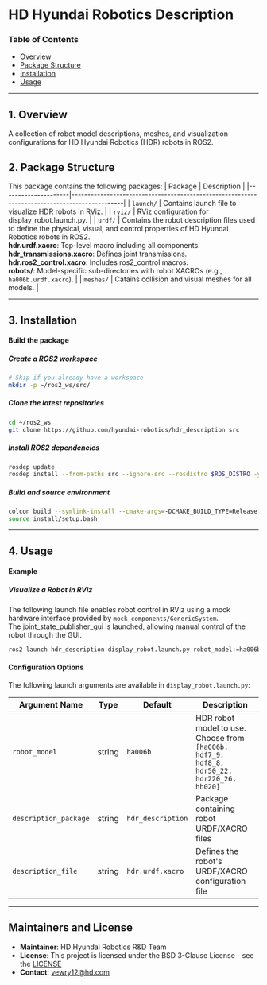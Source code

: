 # HD Hyundai Robotics Description

### Table of Contents
- [Overview](#overview)
- [Package Structure](#package-structure)
- [Installation](#installation)
- [Usage](#usage)

---

## 1. Overview
A collection of robot model descriptions, meshes, and visualization configurations for HD Hyundai Robotics (HDR) robots in ROS2.



## 2. Package Structure
This package contains the following packages:
| Package             | Description                                                                                  |
|---------------------|----------------------------------------------------------------------------------------------|
| `launch/`           | Contains launch file to visualize HDR robots in RViz.                               |
| `rviz/`             | RViz configuration for display_robot.launch.py. |
| `urdf/` | Contains the robot description files used to define the physical, visual, and control properties of HD Hyundai Robotics robots in ROS2.<br>**hdr.urdf.xacro**: Top-level macro including all components.<br>**hdr_transmissions.xacro**: Defines joint transmissions.<br>**hdr.ros2_control.xacro**: Includes ros2_control macros.<br>**robots/**: Model-specific sub-directories with robot XACROs (e.g., `ha006b.urdf.xacro`). |
| `meshes/`           | Catains collision and visual meshes for all models.                                  |

---

## 3. Installation

#### Build the package
##### Create a ROS2 workspace

```bash
# Skip if you already have a workspace
mkdir -p ~/ros2_ws/src/
```

##### Clone the latest repositories

```bash
cd ~/ros2_ws
git clone https://github.com/hyundai-robotics/hdr_description src
```

##### Install ROS2 dependencies

```bash
rosdep update
rosdep install --from-paths src --ignore-src --rosdistro $ROS_DISTRO -y
```

##### Build and source environment
```bash
colcon build --symlink-install --cmake-args=-DCMAKE_BUILD_TYPE=Release
source install/setup.bash
```

---

## 4. Usage

#### Example

##### Visualize a Robot in RViz
The following launch file enables robot control in RViz using a mock hardware interface provided by `mock_components/GenericSystem`.<br>
The joint_state_publisher_gui is launched, allowing manual control of the robot through the GUI.

```bash
ros2 launch hdr_description display_robot.launch.py robot_model:=ha006b
```


#### Configuration Options
The following launch arguments are available in `display_robot.launch.py`:

| Argument Name         | Type   | Default          | Description                                                                 |
|-----------------------|--------|------------------|-----------------------------------------------------------------------------|
| `robot_model`         | string | `ha006b`         | HDR robot model to use. Choose from `[ha006b, hdf7_9, hdf8_8, hdr50_22, hdr220_26, hh020]` |
| `description_package` | string | `hdr_description` | Package containing robot URDF/XACRO files                                  |
| `description_file`    | string | `hdr.urdf.xacro`  | Defines the robot's URDF/XACRO configuration file                          |

---

## Maintainers and License

- **Maintainer**: HD Hyundai Robotics R&D Team
- **License**: This project is licensed under the BSD 3-Clause License - see the [LICENSE](LICENSE)
- **Contact**: <vewry12@hd.com>
